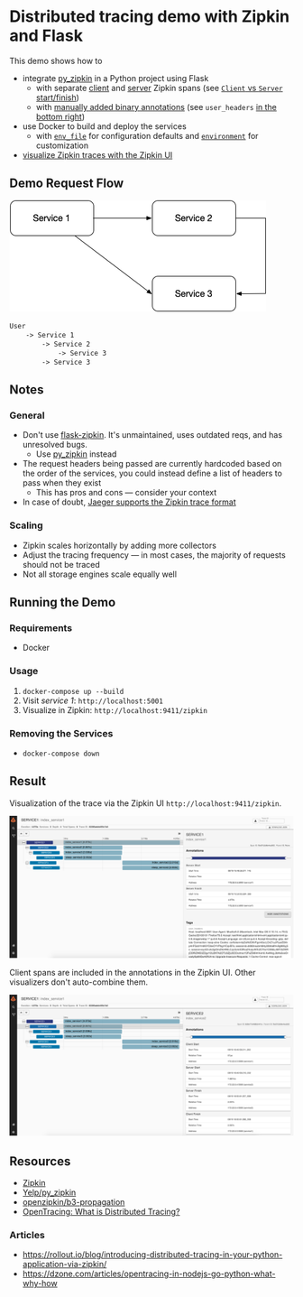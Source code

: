 # Distributed tracing demo with Zipkin and Flask

This demo shows how to

* integrate [py_zipkin](https://github.com/Yelp/py_zipkin/) in a Python project using Flask
    * with separate [client](https://github.com/sebastienvercammen/flask-zipkin-demo/blob/master/services/1/main.py#L39) and [server](https://github.com/sebastienvercammen/flask-zipkin-demo/blob/master/services/1/main.py#L53-L60) Zipkin spans (see [`Client` vs `Server` start/finish](https://github.com/sebastienvercammen/flask-zipkin-demo/blob/master/docs/Client%20Span%20Annotations.png))
    * with [manually added binary annotations](https://github.com/sebastienvercammen/flask-zipkin-demo/blob/master/services/1/main.py#L61) (see `user_headers` [in the bottom right](https://raw.githubusercontent.com/sebastienvercammen/flask-zipkin-demo/master/docs/Trace.png))
* use Docker to build and deploy the services
    * with [`env_file`](https://github.com/sebastienvercammen/flask-zipkin-demo/blob/master/docker-compose.yml#L17-L18) for configuration defaults and [`environment`](https://github.com/sebastienvercammen/flask-zipkin-demo/blob/master/docker-compose.yml#L19-L20) for customization
* [visualize Zipkin traces with the Zipkin UI](https://github.com/sebastienvercammen/flask-zipkin-demo#result)

## Demo Request Flow

![Request Flow](https://github.com/sebastienvercammen/flask-zipkin-demo/blob/master/docs/Request%20Flow.png)

```
User
    -> Service 1
        -> Service 2
            -> Service 3
        -> Service 3
```

## Notes

### General

* Don't use [flask-zipkin](https://github.com/qiajigou/flask-zipkin). It's unmaintained, uses outdated reqs, and has unresolved bugs.
    * Use [py_zipkin](https://github.com/Yelp/py_zipkin/) instead
* The request headers being passed are currently hardcoded based on the order of the services, you could instead define a list of headers to pass when they exist
    * This has pros and cons — consider your context
* In case of doubt, [Jaeger supports the Zipkin trace format](https://www.jaegertracing.io/docs/1.18/getting-started/#migrating-from-zipkin)

### Scaling

* Zipkin scales horizontally by adding more collectors
* Adjust the tracing frequency — in most cases, the majority of requests should not be traced
* Not all storage engines scale equally well

## Running the Demo

### Requirements

* Docker

### Usage

1. `docker-compose up --build`
2. Visit _service 1_: `http://localhost:5001`
3. Visualize in Zipkin: `http://localhost:9411/zipkin`

### Removing the Services

* `docker-compose down`

## Result

Visualization of the trace via the Zipkin UI `http://localhost:9411/zipkin`.

![Trace](https://github.com/sebastienvercammen/flask-zipkin-demo/blob/master/docs/Trace.png)

Client spans are included in the annotations in the Zipkin UI. Other visualizers don't auto-combine them.

![Client Span Annotations](https://github.com/sebastienvercammen/flask-zipkin-demo/blob/master/docs/Client%20Span%20Annotations.png)

## Resources

* [Zipkin](https://zipkin.io/)
* [Yelp/py_zipkin](https://github.com/Yelp/py_zipkin)
* [openzipkin/b3-propagation](https://github.com/openzipkin/b3-propagation)
* [OpenTracing: What is Distributed Tracing?](https://opentracing.io/docs/overview/what-is-tracing/)

### Articles

* https://rollout.io/blog/introducing-distributed-tracing-in-your-python-application-via-zipkin/
* https://dzone.com/articles/opentracing-in-nodejs-go-python-what-why-how

